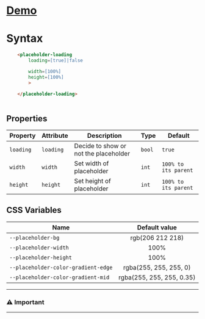 
# [Demo](https://edoardohorse.github.io/Placeholder-customElement/)


<!-- # Variants -->
    
# Syntax

```html
    <placeholder-loading
        loading=[true]|false

        width=[100%]
        height=[100%]
        >

    </placeholder-loading>
    
```

## Properties

| Property   | Attribute  | Description | Type      | Default         |
| ---------- | ---------- | ---------  | --------- | --------------- |
| `loading`  | `loading`| Decide to show or not the placeholder | `bool`  | `true`     |
| `width`  | `width`| Set width of placeholder | `int`  | `100% to its parent`     |
| `height`  | `height`| Set height of placeholder | `int`  | `100% to its parent`     |

## CSS Variables

|Name|Default value
|-|:-:|
|`--placeholder-bg` | rgb(206 212 218)
|`--placeholder-width` | 100%
|`--placeholder-height` | 100%
|`--placeholder-color-gradient-edge`|  rgba(255, 255, 255, 0)
|`--placeholder-color-gradient-mid`|  rgba(255, 255, 255, 0.35)

---


### ⚠️ Important

---
